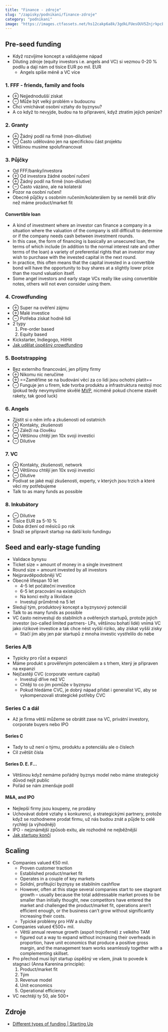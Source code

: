 ```yaml
---
title: "Finance - zdroje"
slug: "/zapisky/podnikani/finance-zdroje"
category: "podnikani"
image: "https://images.ctfassets.net/hs12cakp6a8k/3gdkLFUesOUV5ZnjrkpcEM/d43353b43778b642a49cbdadd1878ff8/chapter_8.svg"
---
```



## Pre-seed funding
- Když rozvíjíme koncept a validujeme nápad
- Diluting zdroje (equity investors i.e. angels and VC) si vezmou 0-20 % podílu a dají nám od tisíce EUR po mil. EUR
	- Angels spíše méně a VC více

### 1. FFF - friends, family and fools
- ⊕ Nejjednodušší získat
- ⊖ Může být velký problém v budoucnu
- Chci vmíchávat osobní vztahy do byznysu?
- A co když to nevyjde, budou na to připraveni, když ztratím jejich peníze?

### 2. Granty
- ⊕ Žádný podíl na firmě (non-dilutive)
- ⊖ Často udělováno jen na specifickou část projektu
- Většinou musíme spolufinancovat

### 3. Půjčky
- Od FFF/banky/investora
- ⊕ Od investora žádné osobní ručení
- ⊕ Žádný podíl na firmě (non-dilutive)
- ⊖ Často vázáno, ale na kolaterál
- Pozor na osobní ručení!
- Obecně půjčky s osobním ručením/kolaterálem by se neměli brát dřív než máme product/market fit

#### Convertible loan
- A kind of investment where an investor can finance a company in a situation where the valuation of the company is still difficult to determine or if the company needs cash between investment rounds.
- In this case, the form of financing is basically an unsecured loan, the terms of which include (in addition to the normal interest rate and other terms of the loan) a variety of preferential rights that an investor may wish to purchase with the invested capital in the next round.
- In practice, this often means that the capital invested in a convertible bond will have the opportunity to buy shares at a slightly lower price than the round valuation itself.
- Some angel investors and early stage VCs really like using convertible notes, others will not even consider using them.

### 4. Crowdfunding
- ⊕ Super na ověření zájmu
- ⊕ Malé investice
- ⊖ Potřeba získat hodně lidí
- 2 typy
	1. Pre-order based
	2. Equity based
- Kickstarter, Indiegogo, HitHit
- [Jak udělat úspěšný crowdfunding](Podnikání/Finance%20-%20crowdfunding.md)

### 5. Bootstrapping
- Bez externího financování, jen příjmy firmy
- ⊕ Nikomu nic neručíme
- ⊕ ==Zaměříme se na budování věcí za co lidi jsou ochotni platit==
- ⊖ Funguje jen u firem, kde tvorba produktu a infrastruktura nestojí moc (pokud tedy nevymyslíme skvělé [MVP](7.2%20Řešení%20-%20MVP.md), nicméně pokud chceme stavět rakety, tak good luck)

### 6. Angels
- Zjistit si o něm info a zkušenosti od ostatních
- ⊕ Kontakty, zkušenosti
- ⊖ Záleží na člověku
- ⊖ Většinou chtějí jen 10x svoji investici
- ⊖ Dilutive

### 7. VC
- ⊕ Kontakty, zkušenosti, network
- ⊖ Většinou chtějí jen 10x svoji investici
- ⊖ Dilutive
- Podívat se jaké mají zkušenosti, experty, v kterých jsou trzích a které věci my potřebujeme
- Talk to as many funds as possible

### 8. Inkubátory
- ⊖ Dilutive
- Tisíce EUR za 5-10 %
- Doba držení od měsíců po rok
- Snaží se připravit startup na další kolo fundingu

## Seed and early-stage funding
- Validace bynysu
- Ticket size = amount of money in a single investment
- Round size = amount invested by all investors
- Nejpravděpodobněji VC
- Obecně lifespan 10 let
	- 4-5 let počáteční investice
	- 6-5 let pracování na existujících
	- Na konci exity a likvidace
	- Investují průměrně na 5 let
- Sledují tým, produktový koncept a byznysový potenciál
- Talk to as many funds as possible
- VC často neinvestují do stabilních a ověřených startupů, protože jejich investor (so-called limited partners- LPs, většinou bohatí lidé) vnímá VC jako rizikové investice a tak chce nést vyšší riziko, aby získat vyšší zisky
	- Stačí jim aby jen pár startupů z mnoha investic vystřelilo do nebe

### Series A/B
- Typicky pro růst a expanzi
- Máme produkt s prověřeným potenciálem a s trhem, který je připraven na expanzi
- Nejčastěji CVC (corporate venture capital)
	- Investují dříve než VC
	- Chtějí to co jim pomůže v byznysu
	- Pokud hledáme CVC, je dobrý nápad přidat i generalist VC, aby se vykompenzovali strategické potřeby CVC

### Series C a dál
- Až je firma větší můžeme se obrátit zase na VC, privátní investory, corporate buyers nebo IPO

#### Series C
- Tady to už není o týmu, produktu a potenciálu ale o číslech
- Cíl zvětšit čísla

#### Series D. E. F...
- Většinou když nemáme pořádný byznys model nebo máme strategický důvod nejít public
- Pořád se nám zmenšuje podíl

#### M&A, and IPO
- Nejlepší firmy jsou koupeny, ne prodány
- Uchovávat dobré vztahy s konkurencí, a strategickými partnery, protože když se rozhodneme prodat firmu, už nás budou znát a půjde to celé rychleji (a výhodněji)
- IPO - nejznámější způsob exitu, ale rozhodně ne nejběžnější
- [Jak startupy končí](Jak%20startupy%20končí.md)

## Scaling
- Companies valued €50 mil.
	- Proven customer traction
	- Established product/market fit
	- Operates in a couple of key markets
	- Solidní, profitující byznysy se stabilním cashflow
	- However, often at this stage several companies start to see stagnant growth – usually because the total addressable market proves to be smaller than initially thought, new competitors have entered the market and challenged the product/market fit, operations aren’t efficient enough, or the business can’t grow without significantly increasing their costs.
	- Typické problémy pro HW a služby
- Companies valued €500+ mil.
	- Větší annual revenue growth (aspoň trojciferné) z velkého TAM
	- figured out a way to expand without increasing their overheads in proportion, have unit economics that produce a positive gross margin, and the management team works seamlessly together with a complementing skillset.
- Pro přechod musí být startup úspěšný ve všem,  jinak to povede k stagnaci (Anna Karenina principle):
	1. Product/market fit
	2. Tým
	3. Revenue model
	4. Unit economics
	5. Operational efficiency
- VC nechtějí ty 50, ale 500+

## Zdroje
- [Different types of funding | Starting Up](https://courses.minnalearn.com/en/courses/startingup/financing/different-types-of-funding/)